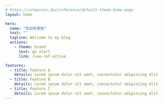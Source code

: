```yaml
---
# https://vitepress.dev/reference/default-theme-home-page
layout: home

hero:
  name: "欢迎你来到"
  text: ""
  tagline: Welcome to my blog
  actions:
    - theme: brand
      text: go start
      link: /vue-ref-active

features:
  - title: Feature A
    details: Lorem ipsum dolor sit amet, consectetur adipiscing elit
  - title: Feature B
    details: Lorem ipsum dolor sit amet, consectetur adipiscing elit
  - title: Feature C
    details: Lorem ipsum dolor sit amet, consectetur adipiscing elit
---
```


